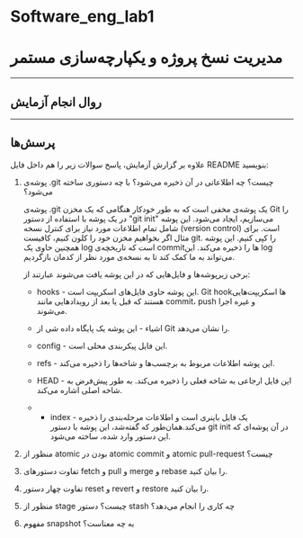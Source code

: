 # Software_eng_lab1

# مدیریت نسخ پروژه و یکپارچه‌سازی مستمر

---

## روال انجام آزمایش



---

## پرسش‌ها

علاوه بر گزارش آزمایش، پاسخ سوالات زیر را هم داخل فایل README بنویسید:

1. پوشه‌ی .git چیست؟ چه اطلاعاتی در آن ذخیره می‌شود؟ با چه دستوری ساخته می‌شود؟
   
   پوشه‌ی .git یک پوشه‌ی مخفی است که به طور خودکار هنگامی که یک مخزن Git را در یک پوشه با استفاده از دستور "git init" می‌سازیم، ایجاد می‌شود. این پوشه شامل تمام اطلاعات مورد نیاز برای کنترل نسخه (version control) است. برای مثال اگر بخواهیم مخزن خود را کلون کنیم، کافیست git. را کپی کنیم. این پوشه همچنین حاوی یک log است که تاریخچه‌ی commitها را ذخیره می‌کند. این log می‌تواند به ما کمک کند تا به نسخه‌ی مورد نظر از کدمان بازگردیم. 
   
   برخی زیرپوشه‌ها و فایل‌هایی که در این پوشه یافت می‌شوند عبارتند از:    
   + hooks - این پوشه حاوی فایل‌های اسکریپت است. Git hookها اسکریپت‌هایی هستند که قبل یا بعد از رویدادهایی مانند commit، push و غیره اجرا می‌شوند.    
   
   + اشیاء - این پوشه یک پایگاه داده شی از Git را نشان می‌دهد.    
   
   + config - این فایل پیکربندی محلی است.    
   
   + refs - این پوشه اطلاعات مربوط به برچسب‌ها و شاخه‌ها را ذخیره می‌کند.   
   
   + HEAD - این فایل ارجاعی به شاخه فعلی را ذخیره می‌کند. به طور پیش‌فرض به شاخه اصلی اشاره می‌کند.    
   
   + + index - یک فایل باینری است و اطلاعات مرحله‌بندی را ذخیره می‌کند.همان‌طور که گفته‌شد، این پوشه با دستور git init در آن پوشه‌ای که این دستور وارد شده، ساخته می‌شود.
2. منظور از atomic بودن در atomic commit و atomic pull-request چیست؟
3. تفاوت دستورهای fetch و pull و merge و rebase را بیان کنید.
4. تفاوت چهار دستور reset و revert و restore را بیان کنید.
5. منظور از stage چیست؟ دستور stash چه کاری را انجام می‌دهد؟
6. مفهوم snapshot به چه معناست؟